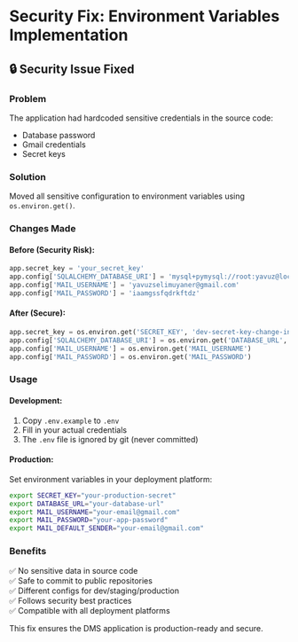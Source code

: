 # Security Fix: Environment Variables Implementation

## 🔒 Security Issue Fixed

### Problem
The application had hardcoded sensitive credentials in the source code:
- Database password
- Gmail credentials 
- Secret keys

### Solution
Moved all sensitive configuration to environment variables using `os.environ.get()`.

### Changes Made

#### Before (Security Risk):
```python
app.secret_key = 'your_secret_key'
app.config['SQLALCHEMY_DATABASE_URI'] = 'mysql+pymysql://root:yavuz@localhost:3306/dms2'
app.config['MAIL_USERNAME'] = 'yavuzselimuyaner@gmail.com'
app.config['MAIL_PASSWORD'] = 'iaamgssfqdrkftdz'
```

#### After (Secure):
```python
app.secret_key = os.environ.get('SECRET_KEY', 'dev-secret-key-change-in-production')
app.config['SQLALCHEMY_DATABASE_URI'] = os.environ.get('DATABASE_URL', 'mysql+pymysql://root:password@localhost:3306/dms2')
app.config['MAIL_USERNAME'] = os.environ.get('MAIL_USERNAME')
app.config['MAIL_PASSWORD'] = os.environ.get('MAIL_PASSWORD')
```

### Usage

#### Development:
1. Copy `.env.example` to `.env`
2. Fill in your actual credentials
3. The `.env` file is ignored by git (never committed)

#### Production:
Set environment variables in your deployment platform:
```bash
export SECRET_KEY="your-production-secret"
export DATABASE_URL="your-database-url"
export MAIL_USERNAME="your-email@gmail.com"
export MAIL_PASSWORD="your-app-password"
export MAIL_DEFAULT_SENDER="your-email@gmail.com"
```

### Benefits
✅ No sensitive data in source code  
✅ Safe to commit to public repositories  
✅ Different configs for dev/staging/production  
✅ Follows security best practices  
✅ Compatible with all deployment platforms  

This fix ensures the DMS application is production-ready and secure.

